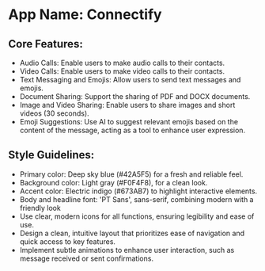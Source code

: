 # **App Name**: Connectify

## Core Features:

- Audio Calls: Enable users to make audio calls to their contacts.
- Video Calls: Enable users to make video calls to their contacts.
- Text Messaging and Emojis: Allow users to send text messages and emojis.
- Document Sharing: Support the sharing of PDF and DOCX documents.
- Image and Video Sharing: Enable users to share images and short videos (30 seconds).
- Emoji Suggestions: Use AI to suggest relevant emojis based on the content of the message, acting as a tool to enhance user expression.

## Style Guidelines:

- Primary color: Deep sky blue (#42A5F5) for a fresh and reliable feel.
- Background color: Light gray (#F0F4F8), for a clean look.
- Accent color: Electric indigo (#673AB7) to highlight interactive elements.
- Body and headline font: 'PT Sans', sans-serif, combining modern with a friendly look
- Use clear, modern icons for all functions, ensuring legibility and ease of use.
- Design a clean, intuitive layout that prioritizes ease of navigation and quick access to key features.
- Implement subtle animations to enhance user interaction, such as message received or sent confirmations.